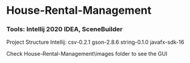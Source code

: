 # House-Rental-Management

### Tools: Intellij 2020 IDEA, SceneBuilder

Project Structure Intellij:
csv-0.2.1
gson-2.8.6
string-0.1.0
javafx-sdk-16


Check House-Rental-Management\images folder to see the GUI




